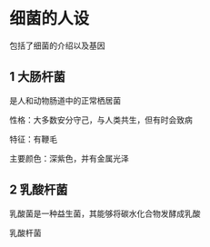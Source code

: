 # 细菌的人设

包括了细菌的介绍以及基因

## 1  大肠杆菌
是人和动物肠道中的正常栖居菌

性格：大多数安分守己，与人类共生，但有时会致病

特征：有鞭毛

主要颜色：深紫色，并有金属光泽

## 2  乳酸杆菌
乳酸菌是一种益生菌，其能够将碳水化合物发酵成乳酸

乳酸杆菌
